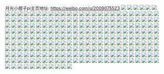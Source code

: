 月光小橙子pi主页地址: https://weibo.com/u/2009075523 
![](https://wx4.sinaimg.cn/mw2000/77c00f43ly1h95t2ygr3pj20nr0voq6w.jpg) 
![](https://wx4.sinaimg.cn/mw2000/77c00f43ly1h95t30dpacj20u013qq8a.jpg) 
![](https://wx4.sinaimg.cn/mw2000/77c00f43ly1h95t2zbmx8j20nm0vigp2.jpg) 
![](https://wx4.sinaimg.cn/mw2000/77c00f43ly1h95wu6fpzrj20u0140493.jpg) 
![](https://wx4.sinaimg.cn/mw2000/77c00f43ly1h95t31qkohj20ob0wf42r.jpg) 
![](https://wx4.sinaimg.cn/mw2000/77c00f43ly1h95t32dyqwj20oj0wqjwi.jpg) 
![](https://wx4.sinaimg.cn/mw2000/77c00f43ly1h95wu1qxwzj20u0140wmb.jpg) 
![](https://wx4.sinaimg.cn/mw2000/77c00f43ly1h8o3ftexkbj20u01hck3f.jpg) 
![](https://wx4.sinaimg.cn/mw2000/77c00f43ly1h8meb4vhcoj21400u0mym.jpg) 
![](https://wx4.sinaimg.cn/mw2000/77c00f43ly1h8bcpu04b5j20r1191n6o.jpg) 
![](https://wx4.sinaimg.cn/mw2000/77c00f43ly1h8aprin3n6j21j02jo1ky.jpg) 
![](https://wx4.sinaimg.cn/mw2000/77c00f43ly1h8aprbi8g9j20zh1n5axt.jpg) 
![](https://wx4.sinaimg.cn/mw2000/77c00f43ly1h8apscrt66j23402c07wi.jpg) 
![](https://wx4.sinaimg.cn/mw2000/77c00f43ly1h8aprobyndj22ts1laqv5.jpg) 
![](https://wx4.sinaimg.cn/mw2000/77c00f43ly1h8aprzqlc5j22ps1j0qv5.jpg) 
![](https://wx4.sinaimg.cn/mw2000/77c00f43ly1h8apsaqs7kj22ps1j07t4.jpg) 
![](https://wx4.sinaimg.cn/mw2000/77c00f43ly1h6wwz48bqlj20u0140n2p.jpg) 
![](https://wx4.sinaimg.cn/mw2000/77c00f43ly1h6wwz3ree6j20u01400us.jpg) 
![](https://wx4.sinaimg.cn/mw2000/77c00f43ly1h6wwz5imjhj20u014076g.jpg) 
![](https://wx4.sinaimg.cn/mw2000/77c00f43ly1h6wwz5yapgj20u0140agp.jpg) 
![](https://wx4.sinaimg.cn/mw2000/77c00f43ly1h6wx0enqqoj20u0140q9t.jpg) 
![](https://wx4.sinaimg.cn/mw2000/77c00f43ly1h6wwz4rifkj20u0140ta2.jpg) 
![](https://wx4.sinaimg.cn/mw2000/77c00f43ly1h6wwz52s13j20v90hdjs2.jpg) 
![](https://wx4.sinaimg.cn/mw2000/77c00f43ly1h6skxruolfj21r02c0e82.jpg) 
![](https://wx4.sinaimg.cn/mw2000/77c00f43ly1h6sl15gciej20jb0fp75a.jpg) 
![](https://wx4.sinaimg.cn/mw2000/77c00f43ly1h6sl27r15yj20sg0n4wom.jpg) 
![](https://wx4.sinaimg.cn/mw2000/77c00f43ly1h6sl2e9i0yj22c0340azh.jpg) 
![](https://wx4.sinaimg.cn/mw2000/77c00f43ly1h6sl6tbsdyj22c03401l0.jpg) 
![](https://wx4.sinaimg.cn/mw2000/77c00f43gy1h4p6xeyfbpj21jt2bqb29.jpg) 
![](https://wx4.sinaimg.cn/mw2000/77c00f43ly1h45320xmrkj22c0340b2b.jpg) 
![](https://wx4.sinaimg.cn/mw2000/77c00f43ly1h45335rmrfj22c0340npd.jpg) 
![](https://wx4.sinaimg.cn/mw2000/77c00f43ly1h3uyhl8dljj21r01b9hdf.jpg) 
![](https://wx4.sinaimg.cn/mw2000/77c00f43ly1h3uyia73o2j22c0340npe.jpg) 
![](https://wx4.sinaimg.cn/mw2000/77c00f43ly1h3uyid21gwj22c0340b2a.jpg) 
![](https://wx4.sinaimg.cn/mw2000/77c00f43ly1h3uyif1600j22c0340u0y.jpg) 
![](https://wx4.sinaimg.cn/mw2000/77c00f43ly1h3oy3svzolj21400u043t.jpg) 
![](https://wx4.sinaimg.cn/mw2000/77c00f43ly1h3oy3tygn8j21400u0jwx.jpg) 
![](https://wx4.sinaimg.cn/mw2000/77c00f43ly1h3oy3ugdopj21400u079e.jpg) 
![](https://wx4.sinaimg.cn/mw2000/77c00f43ly1h3oy3sg5ilj20u0140439.jpg) 
![](https://wx4.sinaimg.cn/mw2000/77c00f43ly1h3oy3vksq5j20u0140qce.jpg) 
![](https://wx4.sinaimg.cn/mw2000/77c00f43ly1h3oy3w3364j20u0140do4.jpg) 
![](https://wx4.sinaimg.cn/mw2000/77c00f43ly1h3oy3wofmaj21400u010f.jpg) 
![](https://wx4.sinaimg.cn/mw2000/77c00f43ly1h3oy3x38foj20u0140grg.jpg) 
![](https://wx4.sinaimg.cn/mw2000/77c00f43ly1h3oy3xno7vj20u014014d.jpg) 
![](https://wx4.sinaimg.cn/mw2000/77c00f43ly1h3oy3y55ymj20u0140ahu.jpg) 
![](https://wx4.sinaimg.cn/mw2000/77c00f43ly1h34rqw1zyuj23402c04qp.jpg) 
![](https://wx4.sinaimg.cn/mw2000/77c00f43ly1h34rv4z173j22c03401ky.jpg) 
![](https://wx4.sinaimg.cn/mw2000/77c00f43ly1h0cqls1uq8j20u00k4q6h.jpg) 
![](https://wx4.sinaimg.cn/mw2000/77c00f43ly1h0cqlch2cpj21400u0467.jpg) 
![](https://wx4.sinaimg.cn/mw2000/77c00f43ly1gxqfs44d3qj24802tckjp.jpg) 
![](https://wx4.sinaimg.cn/mw2000/77c00f43ly1gxqfs7kdimj24802tchdx.jpg) 
![](https://wx4.sinaimg.cn/mw2000/77c00f43ly1gxqfsauzdmj24802tckjo.jpg) 
![](https://wx4.sinaimg.cn/mw2000/77c00f43ly1gxqftubsi4j24802tcnph.jpg) 
![](https://wx4.sinaimg.cn/mw2000/77c00f43ly1gsdvndin0ij22bc2bc7wj.jpg) 
![](https://wx4.sinaimg.cn/mw2000/77c00f43ly1gsdvnrv8jxj23342bc7wi.jpg) 
![](https://wx4.sinaimg.cn/mw2000/77c00f43ly1gs0kob1g9nj222o2olb2b.jpg) 
![](https://wx4.sinaimg.cn/mw2000/002bXSjVly1gs0kotr64hj622o340e8302.jpg) 
![](https://wx4.sinaimg.cn/mw2000/77c00f43ly1gs0lhtgue8j222l340qv7.jpg) 
![](https://wx4.sinaimg.cn/mw2000/77c00f43ly1gs0kpk3r92j222o340npf.jpg) 
![](https://wx4.sinaimg.cn/mw2000/77c00f43ly1gs0lh7ygz5j222o340e83.jpg) 
![](https://wx4.sinaimg.cn/mw2000/77c00f43ly1gs0kq4jnv1j2220340npf.jpg) 
![](https://wx4.sinaimg.cn/mw2000/77c00f43ly1gryg2nyv22j222n33zb2b.jpg) 
![](https://wx4.sinaimg.cn/mw2000/77c00f43ly1gryg2a4g9rj222l340e83.jpg) 
![](https://wx4.sinaimg.cn/mw2000/77c00f43ly1grygaqf74uj234022o7wj.jpg) 
![](https://wx4.sinaimg.cn/mw2000/77c00f43ly1grygaordm9j234022okjl.jpg) 
![](https://wx4.sinaimg.cn/mw2000/77c00f43ly1grhl9pf9i9j22bx340qv6.jpg) 
![](https://wx4.sinaimg.cn/mw2000/77c00f43ly1grhl9w70ppj21m12mk1ky.jpg) 
![](https://wx4.sinaimg.cn/mw2000/77c00f43ly1grhl9z5cvgj23342bckjn.jpg) 
![](https://wx4.sinaimg.cn/mw2000/77c00f43ly1grhla13h8lj22bc2bc4qr.jpg) 
![](https://wx4.sinaimg.cn/mw2000/77c00f43ly1grhla2n7dwj22bc2bcnpe.jpg) 
![](https://wx4.sinaimg.cn/mw2000/77c00f43ly1grhmkfobhcj22bc2bc4qq.jpg) 
![](https://wx4.sinaimg.cn/mw2000/77c00f43ly1gr48guq6w3j20rs55snpf.jpg) 
![](https://wx4.sinaimg.cn/mw2000/77c00f43ly1gr48gri55dj20rs446b2b.jpg) 
![](https://wx4.sinaimg.cn/mw2000/77c00f43ly1gr48gy5xlsj20rs4dfqv7.jpg) 
![](https://wx4.sinaimg.cn/mw2000/77c00f43ly1gpv88kv6r1j22bc2bc1kz.jpg) 
![](https://wx4.sinaimg.cn/mw2000/77c00f43ly1gpv88msnalj22bc2bce84.jpg) 
![](https://wx4.sinaimg.cn/mw2000/77c00f43ly1gpv88ok0yuj22bc2bcqv7.jpg) 
![](https://wx4.sinaimg.cn/mw2000/77c00f43ly1gpv88q2jz1j22bc2bc1kz.jpg) 
![](https://wx4.sinaimg.cn/mw2000/77c00f43ly1gpv88smwdpj22bc2bc7wk.jpg) 
![](https://wx4.sinaimg.cn/mw2000/77c00f43ly1gpv88w1vsaj22bc2bcb2b.jpg) 
![](https://wx4.sinaimg.cn/mw2000/77c00f43ly1gpv88y03jxj22bc2bc4qr.jpg) 
![](https://wx4.sinaimg.cn/mw2000/77c00f43ly1gpv890bdjdj22bc2bcx6q.jpg) 
![](https://wx4.sinaimg.cn/mw2000/77c00f43ly1gpv891lm72j21oh2ipkjm.jpg) 
![](https://wx4.sinaimg.cn/mw2000/77c00f43ly1gpv8933o5yj21oh2ip7wj.jpg) 
![](https://wx4.sinaimg.cn/mw2000/77c00f43ly1gpv8949h1qj234022ou0x.jpg) 
![](https://wx4.sinaimg.cn/mw2000/77c00f43ly1gpv8966wrlj22ip1ohb29.jpg) 
![](https://wx4.sinaimg.cn/mw2000/77c00f43ly1gpv897k1nwj21oh2ipnpe.jpg) 
![](https://wx4.sinaimg.cn/mw2000/77c00f43ly1gpv898n2g7j22ip1ohu0x.jpg) 
![](https://wx4.sinaimg.cn/mw2000/77c00f43ly1gpv89a5b7sj22ip1oh1ky.jpg) 
![](https://wx4.sinaimg.cn/mw2000/77c00f43ly1gpv89bd4w5j22io1oiu0x.jpg) 
![](https://wx4.sinaimg.cn/mw2000/77c00f43ly1gpv89cfsezj234022onpd.jpg) 
![](https://wx4.sinaimg.cn/mw2000/77c00f43ly1gpv89ds10ej22bc2bc7wi.jpg) 
![](https://wx4.sinaimg.cn/mw2000/77c00f43ly1gplp003awhj23402c0b2c.jpg) 
![](https://wx4.sinaimg.cn/mw2000/77c00f43ly1gplp020t3zj23402c0x6r.jpg) 
![](https://wx4.sinaimg.cn/mw2000/77c00f43ly1gplp06ah7tj21y01gi1ky.jpg) 
![](https://wx4.sinaimg.cn/mw2000/77c00f43ly1gplp073ltzj228y2uwx0z.jpg) 
![](https://wx4.sinaimg.cn/mw2000/77c00f43ly1gplp12mzc6j24802tce85.jpg) 
![](https://wx4.sinaimg.cn/mw2000/77c00f43ly1gplp145iqoj22bc2bc7wi.jpg) 
![](https://wx4.sinaimg.cn/mw2000/77c00f43ly1gplj0830gij233z22r4qv.jpg) 
![](https://wx4.sinaimg.cn/mw2000/77c00f43ly1gplizw0zcvj234022o1l1.jpg) 
![](https://wx4.sinaimg.cn/mw2000/77c00f43ly1gpa77huvp0j22bc2bcqv7.jpg) 
![](https://wx4.sinaimg.cn/mw2000/77c00f43ly1gpa77lj2c5j22bc2bc7wl.jpg) 
![](https://wx4.sinaimg.cn/mw2000/77c00f43ly1gpa77njt78j22bc2bcu0y.jpg) 
![](https://wx4.sinaimg.cn/mw2000/77c00f43ly1gpa77q4fz3j22io2io4qs.jpg) 
![](https://wx4.sinaimg.cn/mw2000/77c00f43ly1gpa77saobmj20xz2io4qq.jpg) 
![](https://wx4.sinaimg.cn/mw2000/77c00f43ly1gpa78caqurj22bc2bce84.jpg) 
![](https://wx4.sinaimg.cn/mw2000/77c00f43ly1gpa77e6ailj228g28g1ky.jpg) 
![](https://wx4.sinaimg.cn/mw2000/77c00f43ly1gpa78g5nqaj219c2io4qr.jpg) 
![](https://wx4.sinaimg.cn/mw2000/77c00f43ly1gpa78h4rafj21sc2dshdt.jpg) 
![](https://wx4.sinaimg.cn/mw2000/77c00f43ly1gpa78op08ij22c02c0npd.jpg) 
![](https://wx4.sinaimg.cn/mw2000/77c00f43ly1gpa78ttw5zj22c03401kz.jpg) 
![](https://wx4.sinaimg.cn/mw2000/77c00f43ly1gpa78yg2q9j23402c0kjl.jpg) 
![](https://wx4.sinaimg.cn/mw2000/77c00f43ly1gpa796apirj23402c0npd.jpg) 
![](https://wx4.sinaimg.cn/mw2000/77c00f43ly1gpa79aenwaj23402c07o1.jpg) 
![](https://wx4.sinaimg.cn/mw2000/77c00f43ly1gnwosmmaz4j2212212npd.jpg) 
![](https://wx4.sinaimg.cn/mw2000/77c00f43ly1gnvjalaahgj22wy27jnpg.jpg) 
![](https://wx4.sinaimg.cn/mw2000/77c00f43ly1gnvjanrzx9j22c03401l0.jpg) 
![](https://wx4.sinaimg.cn/mw2000/77c00f43ly1gnvjas2cuyj22c03401l1.jpg) 
![](https://wx4.sinaimg.cn/mw2000/77c00f43ly1gnvjavi10vj22c0340e84.jpg) 
![](https://wx4.sinaimg.cn/mw2000/77c00f43ly1gnvjb06aovj23402c01l2.jpg) 
![](https://wx4.sinaimg.cn/mw2000/77c00f43ly1gnvjb4u9vzj22c0340qv8.jpg) 
![](https://wx4.sinaimg.cn/mw2000/77c00f43ly1gnvjb9yhhmj22c0340kjp.jpg) 
![](https://wx4.sinaimg.cn/mw2000/77c00f43ly1gns2p3ilyvj21t00u0qn8.jpg) 
![](https://wx4.sinaimg.cn/mw2000/77c00f43ly1gns2p42cttj21t00u0gzf.jpg) 
![](https://wx4.sinaimg.cn/mw2000/77c00f43ly1gns2p4vxg2j21t00u0n8v.jpg) 
![](https://wx4.sinaimg.cn/mw2000/77c00f43ly1gns2p67e5vj21t00u0gzz.jpg) 
![](https://wx4.sinaimg.cn/mw2000/77c00f43ly1gns2p5p2jtj21t00u0anh.jpg) 
![](https://wx4.sinaimg.cn/mw2000/77c00f43ly1gns2p6lvxxj21401hc0z5.jpg) 
![](https://wx4.sinaimg.cn/mw2000/77c00f43ly1gns2p710m9j21401hcq8x.jpg) 
![](https://wx4.sinaimg.cn/mw2000/77c00f43ly1gmuf73f4yoj21sg2dsb2a.jpg) 
![](https://wx4.sinaimg.cn/mw2000/77c00f43ly1gmuf71wqogj22bc2bce84.jpg) 
![](https://wx4.sinaimg.cn/mw2000/77c00f43gy1gm2o3cb8a4j20qo0qo0wf.jpg) 
![](https://wx4.sinaimg.cn/mw2000/77c00f43gy1gjuaau195gj23402c0b2a.jpg) 
![](https://wx4.sinaimg.cn/mw2000/77c00f43gy1gjuaakl15ij22bc2bcnpf.jpg) 
![](https://wx4.sinaimg.cn/mw2000/77c00f43gy1gjuaalki1wj21901o0dzh.jpg) 
![](https://wx4.sinaimg.cn/mw2000/77c00f43gy1gjuaanmt1cj22io1w07wk.jpg) 
![](https://wx4.sinaimg.cn/mw2000/77c00f43gy1gjuaas6iz4j22c02c0b2a.jpg) 
![](https://wx4.sinaimg.cn/mw2000/77c00f43gy1gjuaaq1ztlj22io1w07wk.jpg) 
![](https://wx4.sinaimg.cn/mw2000/77c00f43gy1gjuaaih570j2190190x6m.jpg) 
![](https://wx4.sinaimg.cn/mw2000/77c00f43gy1gjm6i97lp3j20u00u07nt.jpg) 
![](https://wx4.sinaimg.cn/mw2000/77c00f43gy1ghbiql13ehj2270270npd.jpg) 
![](https://wx4.sinaimg.cn/mw2000/77c00f43gy1gftcnyax6lj23402c0tof.jpg) 
![](https://wx4.sinaimg.cn/mw2000/77c00f43gy1gftco1ffn6j22c0340b29.jpg) 
![](https://wx4.sinaimg.cn/mw2000/77c00f43gy1gftco39ch9j22c03407wh.jpg) 
![](https://wx4.sinaimg.cn/mw2000/77c00f43gy1gftco5i0t5j22c0340b29.jpg) 
![](https://wx4.sinaimg.cn/mw2000/77c00f43gy1gdoi3rnbvfj22bc2bc7wi.jpg) 
![](https://wx4.sinaimg.cn/mw2000/77c00f43gy1gfntookii4j20u00hi0w3.jpg) 
![](https://wx4.sinaimg.cn/mw2000/77c00f43gy1gfntoqk9vij21jk1jku0x.jpg) 
![](https://wx4.sinaimg.cn/mw2000/77c00f43gy1gfntorzfz3j21jk1jkqv5.jpg) 
![](https://wx4.sinaimg.cn/mw2000/77c00f43ly1gbbd0qmfwgj22bc2bce81.jpg) 
![](https://wx4.sinaimg.cn/mw2000/77c00f43ly1gbbd40wzq2j24mo4mo1l2.jpg) 
![](https://wx4.sinaimg.cn/mw2000/77c00f43ly1gbbd420wxkj21or1orwq9.jpg) 
![](https://wx4.sinaimg.cn/mw2000/77c00f43ly1gbbdc9ylmaj21rl1rlzz9.jpg) 
![](https://wx4.sinaimg.cn/mw2000/77c00f43gy1gass8sf3nyj21rl1rltrq.jpg) 
![](https://wx4.sinaimg.cn/mw2000/77c00f43gy1gass8thn1qj21rl1rlhdt.jpg) 
![](https://wx4.sinaimg.cn/mw2000/77c00f43gy1gass8u2i5dj21rl1rlaoz.jpg) 
![](https://wx4.sinaimg.cn/mw2000/77c00f43gy1gass8v8v6aj21rl1rlh49.jpg) 
![](https://wx4.sinaimg.cn/mw2000/77c00f43gy1garjbhsh58j21o01o0asz.jpg) 
![](https://wx4.sinaimg.cn/mw2000/77c00f43gy1garjbmzkxkj22bc2bcb2a.jpg) 
![](https://wx4.sinaimg.cn/mw2000/77c00f43gy1garjbj3ynwj21rl1rl1kx.jpg) 
![](https://wx4.sinaimg.cn/mw2000/77c00f43gy1garjbk6l7vj21rl1rlqkx.jpg) 
![](https://wx4.sinaimg.cn/mw2000/77c00f43gy1gaqkwuzzs4j21rl1rlwxk.jpg) 
![](https://wx4.sinaimg.cn/mw2000/77c00f43gy1gaqky3a2atj21rl1rldyv.jpg) 
![](https://wx4.sinaimg.cn/mw2000/77c00f43gy1gaqkwx20r8j21rl1rltvz.jpg) 
![](https://wx4.sinaimg.cn/mw2000/77c00f43gy1gaqkwvzc2jj21rl1rlb11.jpg) 
![](https://wx4.sinaimg.cn/mw2000/77c00f43gy1gadh0ggttrj21rl1rlwuy.jpg) 
![](https://wx4.sinaimg.cn/mw2000/77c00f43gy1ga8kbibgoej21rl1rlh8l.jpg) 
![](https://wx4.sinaimg.cn/mw2000/77c00f43gy1ga8kbjaifzj21rl1rlqkj.jpg) 
![](https://wx4.sinaimg.cn/mw2000/77c00f43gy1g9zno1d4fjj21o01o0qv6.jpg) 
![](https://wx4.sinaimg.cn/mw2000/77c00f43gy1g9zno226fej222o22ogw2.jpg) 
![](https://wx4.sinaimg.cn/mw2000/77c00f43gy1g9v7ncu71hj22bc2bcb2a.jpg) 
![](https://wx4.sinaimg.cn/mw2000/77c00f43gy1g9v7nhef7wj22bc2bc1kz.jpg) 
![](https://wx4.sinaimg.cn/mw2000/77c00f43gy1g9v7n8kztwj22bc2bcu0y.jpg) 
![](https://wx4.sinaimg.cn/mw2000/77c00f43gy1g9v7nr70z4j22bc2bc1kz.jpg) 
![](https://wx4.sinaimg.cn/mw2000/77c00f43gy1g9v7nmnndcj22bc2bc1kz.jpg) 
![](https://wx4.sinaimg.cn/mw2000/77c00f43gy1g9v7obs8wxj21o01o0e81.jpg) 
![](https://wx4.sinaimg.cn/mw2000/77c00f43gy1g9v7n4pc9rj22bc2bc1ky.jpg) 
![](https://wx4.sinaimg.cn/mw2000/77c00f43gy1g9v7nv1pj5j22bc2bcu0z.jpg) 
![](https://wx4.sinaimg.cn/mw2000/77c00f43gy1g9v7n1e2x1j22bc2bchdu.jpg) 
![](https://wx4.sinaimg.cn/mw2000/77c00f43gy1g9poqnli85j20qo0gv768.jpg) 
![](https://wx4.sinaimg.cn/mw2000/77c00f43gy1g9kn9l5vecj22bc2bc1kz.jpg) 
![](https://wx4.sinaimg.cn/mw2000/77c00f43gy1g8s52108znj20u01t0qse.jpg) 
![](https://wx4.sinaimg.cn/mw2000/77c00f43gy1g8qptduffbj20qo12c439.jpg) 
![](https://wx4.sinaimg.cn/mw2000/77c00f43gy1gafjhf6pquj21qi1qiqpq.jpg) 
![](https://wx4.sinaimg.cn/mw2000/77c00f43gy1g8ahvubrfsj22bc2bc1ky.jpg) 
![](https://wx4.sinaimg.cn/mw2000/77c00f43gy1g8ahvf87hxj22bc2bcu0y.jpg) 
![](https://wx4.sinaimg.cn/mw2000/77c00f43gy1g8aluhmd5yj22bc2bcu0y.jpg) 
![](https://wx4.sinaimg.cn/mw2000/77c00f43gy1g7ibeen6ogj21o01o0qv7.jpg) 
![](https://wx4.sinaimg.cn/mw2000/77c00f43ly1g5jevlmnypj21921o01ky.jpg) 
![](https://wx4.sinaimg.cn/mw2000/77c00f43ly1g5jevm6868j21401o0qt0.jpg) 
![](https://wx4.sinaimg.cn/mw2000/77c00f43ly1g5jevnyh8tj22bc2bchdu.jpg) 
![](https://wx4.sinaimg.cn/mw2000/77c00f43ly1g5jevqlvn1j22bc2bcu0z.jpg) 
![](https://wx4.sinaimg.cn/mw2000/77c00f43gy1g5gsdfiouhj21o0192e82.jpg) 
![](https://wx4.sinaimg.cn/mw2000/77c00f43gy1g5gsdtxctcj21o0192kjm.jpg) 
![](https://wx4.sinaimg.cn/mw2000/77c00f43gy1g5gse6dka5j21o01927wi.jpg) 
![](https://wx4.sinaimg.cn/mw2000/77c00f43gy1g5gseioappj21o01924qq.jpg) 
![](https://wx4.sinaimg.cn/mw2000/77c00f43gy1g4rkkslfrgj21o01o0x6q.jpg) 
![](https://wx4.sinaimg.cn/mw2000/77c00f43gy1g4rkkwepjsj22bc334npf.jpg) 
![](https://wx4.sinaimg.cn/mw2000/77c00f43gy1g4rkkubt8gj21nx1o0hdu.jpg) 
![](https://wx4.sinaimg.cn/mw2000/77c00f43gy1g4rkmh3hmrj23342bc4qr.jpg) 
![](https://wx4.sinaimg.cn/mw2000/77c00f43gy1g4ay3r54fkj21400u0418.jpg) 
![](https://wx4.sinaimg.cn/mw2000/77c00f43gy1g3ly8v5v29j21o01o0x6q.jpg) 
![](https://wx4.sinaimg.cn/mw2000/77c00f43gy1g3ly8ozbnkj21o01o0kjm.jpg) 
![](https://wx4.sinaimg.cn/mw2000/77c00f43gy1g3ly90kx6wj21o01o07wj.jpg) 
![](https://wx4.sinaimg.cn/mw2000/77c00f43gy1g3ly9fgubkj21o01ik1ky.jpg) 
![](https://wx4.sinaimg.cn/mw2000/77c00f43gy1g3ly98zm8cj21o01o0x6q.jpg) 
![](https://wx4.sinaimg.cn/mw2000/77c00f43gy1g3ly9ckwt3j22bc2bcnpe.jpg) 
![](https://wx4.sinaimg.cn/mw2000/77c00f43gy1g35nn1lvghj21o01gmnpe.jpg) 
![](https://wx4.sinaimg.cn/mw2000/77c00f43gy1g2ksjib5xsj21o0190e82.jpg) 
![](https://wx4.sinaimg.cn/mw2000/77c00f43gy1g2ksjixsg9j21k4164e81.jpg) 
![](https://wx4.sinaimg.cn/mw2000/77c00f43gy1g2jp0cp1lnj21401o0hdu.jpg) 
![](https://wx4.sinaimg.cn/mw2000/77c00f43gy1g2jp0qm74vj21901o0kjm.jpg) 
![](https://wx4.sinaimg.cn/mw2000/77c00f43gy1g2jp0t7jdzj21901o0kjm.jpg) 
![](https://wx4.sinaimg.cn/mw2000/77c00f43gy1g2jp0ekab2j21901o0kjm.jpg) 
![](https://wx4.sinaimg.cn/mw2000/77c00f43gy1g1g9bz8884j2190190x6p.jpg) 
![](https://wx4.sinaimg.cn/mw2000/77c00f43gy1g006176qqxj21400u0ng5.jpg) 
![](https://wx4.sinaimg.cn/mw2000/77c00f43gy1g0061831itj20qa15wdqw.jpg) 
![](https://wx4.sinaimg.cn/mw2000/77c00f43gy1fzemlln6brj22ds1sg4qp.jpg) 
![](https://wx4.sinaimg.cn/mw2000/77c00f43gy1fzemlw8kcqj23402c04qq.jpg) 
![](https://wx4.sinaimg.cn/mw2000/77c00f43gy1fzemlmuvwwj21401hcwmp.jpg) 
![](https://wx4.sinaimg.cn/mw2000/77c00f43gy1fzemptkxqmj21z41404qp.jpg) 
![](https://wx4.sinaimg.cn/mw2000/77c00f43gy1fzb5de4b37j20u0140dxs.jpg) 
![](https://wx4.sinaimg.cn/mw2000/77c00f43gy1fzb5dep0u6j20u01401kx.jpg) 
![](https://wx4.sinaimg.cn/mw2000/77c00f43gy1fz48r47k4oj20g30g3750.jpg) 
![](https://wx4.sinaimg.cn/mw2000/77c00f43gy1fz48sdusq3j22o03k0u0z.jpg) 
![](https://wx4.sinaimg.cn/mw2000/77c00f43gy1fz48u66rdfj23k02o0x6q.jpg) 
![](https://wx4.sinaimg.cn/mw2000/77c00f43gy1fz48szgxz5j22o03k0npf.jpg) 
![](https://wx4.sinaimg.cn/mw2000/77c00f43gy1fz48tkjdqqj23k02o07wj.jpg) 
![](https://wx4.sinaimg.cn/mw2000/77c00f43gy1fz48v8dnghj23k02o0u0z.jpg) 
![](https://wx4.sinaimg.cn/mw2000/77c00f43gy1fz48vz23gfj22o03k0qv7.jpg) 
![](https://wx4.sinaimg.cn/mw2000/77c00f43gy1fz48waz56hj22lc2sznpd.jpg) 
![](https://wx4.sinaimg.cn/mw2000/77c00f43gy1fyxc2qf2i7j20c80c83yp.jpg) 
![](https://wx4.sinaimg.cn/mw2000/77c00f43gy1fvvas3mf20j21411hcgvw.jpg) 
![](https://wx4.sinaimg.cn/mw2000/77c00f43gy1fvvasi503fj22c0340qv6.jpg) 
![](https://wx4.sinaimg.cn/mw2000/77c00f43gy1fvvaskcppgj21411hc7c1.jpg) 
![](https://wx4.sinaimg.cn/mw2000/77c00f43gy1fvvasl9l9tj21120rtq6x.jpg) 
![](https://wx4.sinaimg.cn/mw2000/77c00f43gy1fv3lc07trtj23k02o0kjq.jpg) 
![](https://wx4.sinaimg.cn/mw2000/77c00f43gy1fuqmbu6pqxj22o03k04qu.jpg) 
![](https://wx4.sinaimg.cn/mw2000/77c00f43gy1fuqmbx5h55j23k02o0hdw.jpg) 
![](https://wx4.sinaimg.cn/mw2000/77c00f43gy1fuqmc011o0j23k02o0e84.jpg) 
![](https://wx4.sinaimg.cn/mw2000/77c00f43gy1fuqmc2moijj23k02o01l1.jpg) 
![](https://wx4.sinaimg.cn/mw2000/77c00f43gy1fs8cvvue45j20qo0qotcv.jpg) 
